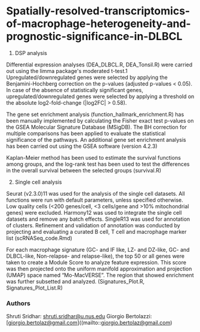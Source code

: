 # Spatially-resolved-transcriptomics-of-macrophage-heterogeneity-and-prognostic-significance-in-DLBCL


1. DSP analysis 


Differential expression analyses (DEA_DLBCL.R, DEA_Tonsil.R) were carried out using the limma package's moderated t-test.1 Upregulated/downregulated genes were selected by applying the Benjamini-Hochberg correction on the p-values (adjusted p-values < 0.05). In case of the absence of statistically significant genes, upregulated/downregulated genes were selected by applying a threshold on the absolute log2-fold-change (|log2FC| > 0.58).

The gene set enrichment analysis (function_hallmark_enrichment.R) has been manually implemented by calculating the Fisher exact test p-values on the GSEA Molecular Signature Database (MSigDB). The BH correction for multiple comparisons has been applied to evaluate the statistical significance of the pathways. An additional gene set enrichment analysis has been carried out using the GSEA software (version 4.2.3)

Kaplan-Meier method has been used to estimate the survival functions among groups, and the log-rank test has been used to test the differences in the overall survival between the selected groups (survival.R)

2. Single cell analysis 

Seurat (v2.3.0)11 was used for the analysis of the single cell datasets. All functions were run with default parameters, unless specified otherwise. Low quality cells (<200 genes/cell, <3 cells/gene and >10% mitochondrial genes) were excluded. Harmony12 was used to integrate the single cell datasets and remove any batch effects. SingleR13 was used for annotation of clusters. Refinement and validation of annotation was conducted by projecting and evaluating a curated B cell, T cell and macrophage marker list (scRNASeq_code.Rmd)

For each macrophage signature (GC- and IF like, LZ- and DZ-like, GC- and DLBCL-like, Non-relapse- and relapse-like), the top 50 or all genes were taken to create a Module Score to analyze feature expression. This score was then projected onto the uniform manifold approximation and projection (UMAP) space named “Mo-MacVERSE”. The region that showed enrichment was further subsetted and analyzed. (Signatures_Plot.R, Signatures_Plot_List.R)

### Authors
Shruti Sridhar: [shruti.sridhar@u.nus.edu](mailto::shruti.sridhar@u.nus.edu)
Giorgio Bertolazzi: [giorgio.bertolaz@gmail.com]((mailto::giorgio.bertolaz@gmail.com)
